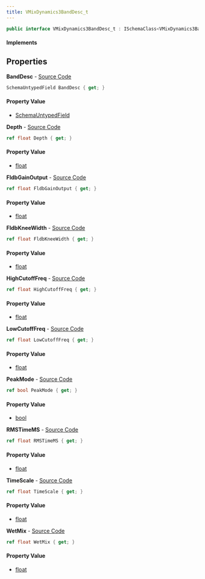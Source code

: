 ```yaml
---
title: VMixDynamics3BandDesc_t
---
```


```csharp
public interface VMixDynamics3BandDesc_t : ISchemaClass<VMixDynamics3BandDesc_t>, ISchemaField, ISchemaClass, INativeHandle
```

#### Implements

## Properties

**BandDesc** - [Source Code](https://github.com/swiftly-solution/swiftlys2/blob/main/managed/src/SwiftlyS2.Generated/Schemas/Interfaces/VMixDynamics3BandDesc_t.cs#L35)

```csharp
SchemaUntypedField BandDesc { get; }
```

#### Property Value

- [SchemaUntypedField](/docs/api/shared/schemas/schemauntypedfield)

**Depth** - [Source Code](https://github.com/swiftly-solution/swiftlys2/blob/main/managed/src/SwiftlyS2.Generated/Schemas/Interfaces/VMixDynamics3BandDesc_t.cs#L22)

```csharp
ref float Depth { get; }
```

#### Property Value

- [float](https://learn.microsoft.com/dotnet/api/system.single)

**FldbGainOutput** - [Source Code](https://github.com/swiftly-solution/swiftlys2/blob/main/managed/src/SwiftlyS2.Generated/Schemas/Interfaces/VMixDynamics3BandDesc_t.cs#L16)

```csharp
ref float FldbGainOutput { get; }
```

#### Property Value

- [float](https://learn.microsoft.com/dotnet/api/system.single)

**FldbKneeWidth** - [Source Code](https://github.com/swiftly-solution/swiftlys2/blob/main/managed/src/SwiftlyS2.Generated/Schemas/Interfaces/VMixDynamics3BandDesc_t.cs#L20)

```csharp
ref float FldbKneeWidth { get; }
```

#### Property Value

- [float](https://learn.microsoft.com/dotnet/api/system.single)

**HighCutoffFreq** - [Source Code](https://github.com/swiftly-solution/swiftlys2/blob/main/managed/src/SwiftlyS2.Generated/Schemas/Interfaces/VMixDynamics3BandDesc_t.cs#L30)

```csharp
ref float HighCutoffFreq { get; }
```

#### Property Value

- [float](https://learn.microsoft.com/dotnet/api/system.single)

**LowCutoffFreq** - [Source Code](https://github.com/swiftly-solution/swiftlys2/blob/main/managed/src/SwiftlyS2.Generated/Schemas/Interfaces/VMixDynamics3BandDesc_t.cs#L28)

```csharp
ref float LowCutoffFreq { get; }
```

#### Property Value

- [float](https://learn.microsoft.com/dotnet/api/system.single)

**PeakMode** - [Source Code](https://github.com/swiftly-solution/swiftlys2/blob/main/managed/src/SwiftlyS2.Generated/Schemas/Interfaces/VMixDynamics3BandDesc_t.cs#L32)

```csharp
ref bool PeakMode { get; }
```

#### Property Value

- [bool](https://learn.microsoft.com/dotnet/api/system.boolean)

**RMSTimeMS** - [Source Code](https://github.com/swiftly-solution/swiftlys2/blob/main/managed/src/SwiftlyS2.Generated/Schemas/Interfaces/VMixDynamics3BandDesc_t.cs#L18)

```csharp
ref float RMSTimeMS { get; }
```

#### Property Value

- [float](https://learn.microsoft.com/dotnet/api/system.single)

**TimeScale** - [Source Code](https://github.com/swiftly-solution/swiftlys2/blob/main/managed/src/SwiftlyS2.Generated/Schemas/Interfaces/VMixDynamics3BandDesc_t.cs#L26)

```csharp
ref float TimeScale { get; }
```

#### Property Value

- [float](https://learn.microsoft.com/dotnet/api/system.single)

**WetMix** - [Source Code](https://github.com/swiftly-solution/swiftlys2/blob/main/managed/src/SwiftlyS2.Generated/Schemas/Interfaces/VMixDynamics3BandDesc_t.cs#L24)

```csharp
ref float WetMix { get; }
```

#### Property Value

- [float](https://learn.microsoft.com/dotnet/api/system.single)


